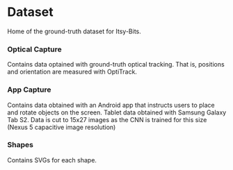 # Dataset

Home of the ground-truth dataset for Itsy-Bits.

### Optical Capture
Contains data optained with ground-truth optical tracking. That is, positions and orientation are measured with OptiTrack.

### App Capture
Contains data obtained with an Android app that instructs users to place and rotate objects on the screen.
Tablet data obtained with Samsung Galaxy Tab S2.
Data is cut to 15x27 images as the CNN is trained for this size (Nexus 5 capacitive image resolution)

### Shapes
Contains SVGs for each shape.
